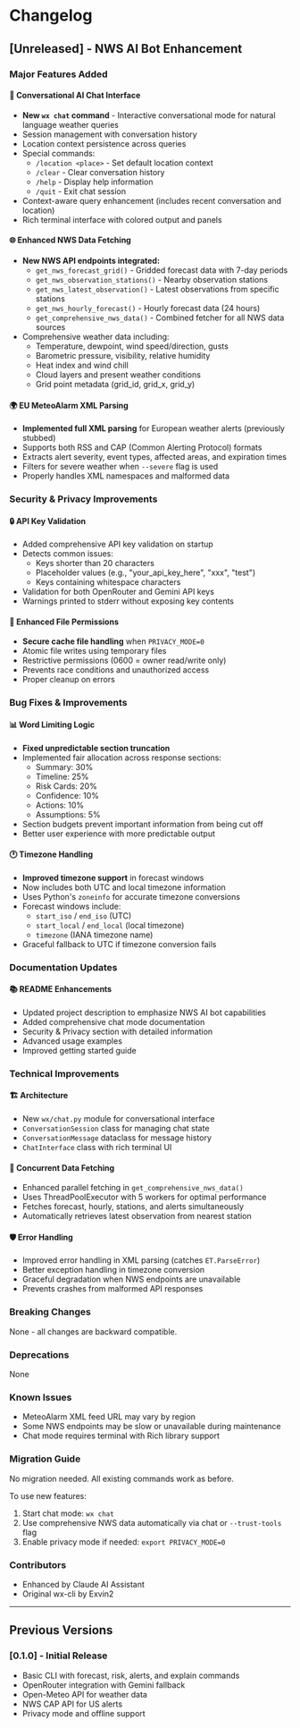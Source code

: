 # Changelog

## [Unreleased] - NWS AI Bot Enhancement

### Major Features Added

#### 🤖 Conversational AI Chat Interface
- **New `wx chat` command** - Interactive conversational mode for natural language weather queries
- Session management with conversation history
- Location context persistence across queries
- Special commands:
  - `/location <place>` - Set default location context
  - `/clear` - Clear conversation history
  - `/help` - Display help information
  - `/quit` - Exit chat session
- Context-aware query enhancement (includes recent conversation and location)
- Rich terminal interface with colored output and panels

#### 🌐 Enhanced NWS Data Fetching
- **New NWS API endpoints integrated:**
  - `get_nws_forecast_grid()` - Gridded forecast data with 7-day periods
  - `get_nws_observation_stations()` - Nearby observation stations
  - `get_nws_latest_observation()` - Latest observations from specific stations
  - `get_nws_hourly_forecast()` - Hourly forecast data (24 hours)
  - `get_comprehensive_nws_data()` - Combined fetcher for all NWS data sources
- Comprehensive weather data including:
  - Temperature, dewpoint, wind speed/direction, gusts
  - Barometric pressure, visibility, relative humidity
  - Heat index and wind chill
  - Cloud layers and present weather conditions
  - Grid point metadata (grid_id, grid_x, grid_y)

#### 🌍 EU MeteoAlarm XML Parsing
- **Implemented full XML parsing** for European weather alerts (previously stubbed)
- Supports both RSS and CAP (Common Alerting Protocol) formats
- Extracts alert severity, event types, affected areas, and expiration times
- Filters for severe weather when `--severe` flag is used
- Properly handles XML namespaces and malformed data

### Security & Privacy Improvements

#### 🔒 API Key Validation
- Added comprehensive API key validation on startup
- Detects common issues:
  - Keys shorter than 20 characters
  - Placeholder values (e.g., "your_api_key_here", "xxx", "test")
  - Keys containing whitespace characters
- Validation for both OpenRouter and Gemini API keys
- Warnings printed to stderr without exposing key contents

#### 🔐 Enhanced File Permissions
- **Secure cache file handling** when `PRIVACY_MODE=0`
- Atomic file writes using temporary files
- Restrictive permissions (0600 = owner read/write only)
- Prevents race conditions and unauthorized access
- Proper cleanup on errors

### Bug Fixes & Improvements

#### 📊 Word Limiting Logic
- **Fixed unpredictable section truncation**
- Implemented fair allocation across response sections:
  - Summary: 30%
  - Timeline: 25%
  - Risk Cards: 20%
  - Confidence: 10%
  - Actions: 10%
  - Assumptions: 5%
- Section budgets prevent important information from being cut off
- Better user experience with more predictable output

#### 🕐 Timezone Handling
- **Improved timezone support** in forecast windows
- Now includes both UTC and local timezone information
- Uses Python's `zoneinfo` for accurate timezone conversions
- Forecast windows include:
  - `start_iso` / `end_iso` (UTC)
  - `start_local` / `end_local` (local timezone)
  - `timezone` (IANA timezone name)
- Graceful fallback to UTC if timezone conversion fails

### Documentation Updates

#### 📚 README Enhancements
- Updated project description to emphasize NWS AI bot capabilities
- Added comprehensive chat mode documentation
- Security & Privacy section with detailed information
- Advanced usage examples
- Improved getting started guide

### Technical Improvements

#### 🏗️ Architecture
- New `wx/chat.py` module for conversational interface
- `ConversationSession` class for managing chat state
- `ConversationMessage` dataclass for message history
- `ChatInterface` class with rich terminal UI

#### 🔄 Concurrent Data Fetching
- Enhanced parallel fetching in `get_comprehensive_nws_data()`
- Uses ThreadPoolExecutor with 5 workers for optimal performance
- Fetches forecast, hourly, stations, and alerts simultaneously
- Automatically retrieves latest observation from nearest station

#### 🛡️ Error Handling
- Improved error handling in XML parsing (catches `ET.ParseError`)
- Better exception handling in timezone conversion
- Graceful degradation when NWS endpoints are unavailable
- Prevents crashes from malformed API responses

### Breaking Changes
None - all changes are backward compatible.

### Deprecations
None

### Known Issues
- MeteoAlarm XML feed URL may vary by region
- Some NWS endpoints may be slow or unavailable during maintenance
- Chat mode requires terminal with Rich library support

### Migration Guide
No migration needed. All existing commands work as before.

To use new features:
1. Start chat mode: `wx chat`
2. Use comprehensive NWS data automatically via chat or `--trust-tools` flag
3. Enable privacy mode if needed: `export PRIVACY_MODE=0`

### Contributors
- Enhanced by Claude AI Assistant
- Original wx-cli by Exvin2

---

## Previous Versions

### [0.1.0] - Initial Release
- Basic CLI with forecast, risk, alerts, and explain commands
- OpenRouter integration with Gemini fallback
- Open-Meteo API for weather data
- NWS CAP API for US alerts
- Privacy mode and offline support
